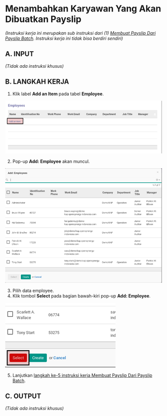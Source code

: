 # Menambahkan Karyawan Yang Akan Dibuatkan Payslip

*(Instruksi kerja ini merupakan sub instruksi dari (1) [Membuat Payslip Dari Payslip Batch](./membuat-payslip.md). Instruksi kerja ini tidak bisa berdiri sendiri)*

## A. INPUT

*(Tidak ada instruksi khusus)*

## B. LANGKAH KERJA

1. Klik label **Add an Item** pada tabel **Employee**.

![](../../img/payslip-batch/tombol-add-item-pop-up-generate-payslip.png)

2. Pop-up **Add: Employee** akan muncul.

![](../../img/payslip-batch/pop-up-add-employee.png)

3. Pilih data employee.
4. Klik tombol **Select** pada bagian bawah-kiri pop-up **Add: Employee**.

![](../../img/payslip-batch/tombol-select-pop-up-add-employee.png)

5. Lanjutkan [langkah ke-5 instruksi kerja Membuat Payslip Dari Payslip Batch](./membuat-payslip.md#l5).

## C. OUTPUT

*(Tidak ada instruksi khusus)*
